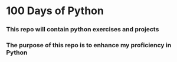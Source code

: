 # 100 Days of Python

### This repo will contain python exercises and projects

### The purpose of this repo is to enhance my proficiency in Python